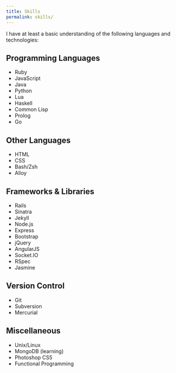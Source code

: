 ```yaml
---
title: Skills
permalink: skills/
---
```


<!-- skills -->
I have at least a basic understanding of the following languages and
technologies:

## Programming Languages
- Ruby
- JavaScript
- Java
- Python
- Lua
- Haskell
- Common Lisp
- Prolog
- Go

## Other Languages
- HTML
- CSS
- Bash/Zsh
- Alloy

## Frameworks & Libraries
- Rails
- Sinatra
- Jekyll
- Node.js
- Express
- Bootstrap
- jQuery
- AngularJS
- Socket.IO
- RSpec
- Jasmine

## Version Control
- Git
- Subversion
- Mercurial

## Miscellaneous
- Unix/Linux
- MongoDB (learning)
- Photoshop CS5
- Functional Programming
